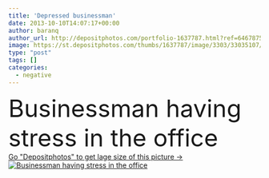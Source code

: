 ```yaml
---
title: 'Depressed businessman'
date: 2013-10-10T14:07:17+00:00
author: baranq
author_url: http://depositphotos.com/portfolio-1637787.html?ref=64678756
image: https://st.depositphotos.com/thumbs/1637787/image/3303/33035107/api_thumb_450.jpg?forcejpeg=true
type: "post"
tags: []
categories: 
  - negative
---
```

<div aling="center">
            <font size="60"> Businessman having stress in the office</font>   
</div>
<div>
    <a href='https://depositphotos.com/33035107/stock-photo-depressed-businessman.html?ref=64678756' target=_blank > Go "Depositphotos" to get lage size of this picture ->
        <img href='https://depositphotos.com/33035107/stock-photo-depressed-businessman.html?ref=64678756' src='https://st.depositphotos.com/1637787/3303/i/950/depositphotos_33035107-stock-photo-depressed-businessman.jpg?forcejpeg=true' alt='Businessman having stress in the office' >
    </a>
</div>
